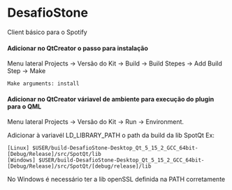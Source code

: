 # DesafioStone
Client básico para o Spotify

#### Adicionar no QtCreator o passo para instalação
Menu lateral Projects -> Versão do Kit -> Build -> Build Stepes -> Add Build Step -> Make
```
Make arguments: install
```

#### Adicionar no QtCreator váriavel de ambiente para execução do plugin para o QML
Menu lateral Projects -> Versão do Kit -> Run -> Environment.

Adicionar à variavél LD_LIBRARY_PATH o path da build da lib SpotQt
Ex:
```
[Linux] $USER/build-DesafioStone-Desktop_Qt_5_15_2_GCC_64bit-[Debug/Release]/src/SpotQt/lib
[Windows] $USER/build-DesafioStone-Desktop_Qt_5_15_2_GCC_64bit-[Debug/Release]/src/SpotQt/[debug/release]/lib
```
No Windows é necessário ter a lib openSSL definida na PATH corretamente
